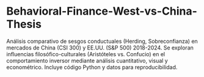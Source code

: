 # Behavioral-Finance-West-vs-China-Thesis
Análisis comparativo de sesgos conductuales (Herding, Sobreconfianza) en mercados de China (CSI 300) y EE.UU. (S&amp;P 500) 2018-2024. Se exploran influencias filosófico-culturales (Aristóteles vs. Confucio) en el comportamiento inversor mediante análisis cuantitativo, visual y econométrico. Incluye código Python y datos para reproducibilidad.
